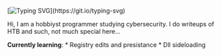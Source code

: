 [![Typing SVG](https://readme-typing-svg.demolab.com?font=Fira+Code&duration=3000&pause=500&color=F74900&width=500&height=80&lines=Bizzi!;Amature+Malware-dev+and+Red-Teamer...)](https://git.io/typing-svg)

Hi, I am a hobbiyst programmer studying cybersecurity. 
I do writeups of HTB and such, not much special here...

**Currently learning**:
          * Registry edits and presistance
          * Dll sideloading
